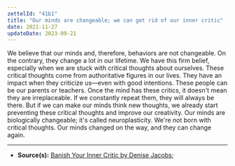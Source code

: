 ```yaml
---
zettelId: "41b1"
title: "Our minds are changeable; we can get rid of our inner critic"
date: 2021-11-27
updateDate: 2023-09-21
---
```


We believe that our minds and, therefore, behaviors are not changeable. On the contrary, they change a lot in our lifetime. We have this firm belief, especially when we are stuck with critical thoughts about ourselves. These critical thoughts come from authoritative figures in our lives. They have an impact when they criticize us—even with good intentions. These people can be our parents or teachers. Once the mind has these critics, it doesn't mean they are irreplaceable. If we constantly repeat them, they will always be there. But if we can make our minds think new thoughts, we already start preventing these critical thoughts and improve our creativity. Our minds are biologically changeable; it's called neuroplasticity. We're not born with critical thoughts. Our minds changed on the way, and they can change again.

---

- **Source(s):** [Banish Your Inner Critic by Denise Jacobs](https://innercriticbook.com/);
